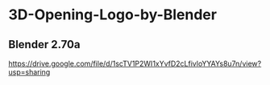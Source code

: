 # 3D-Opening-Logo-by-Blender
## Blender 2.70a
https://drive.google.com/file/d/1scTV1P2WI1xYvfD2cLfivloYYAYs8u7n/view?usp=sharing
